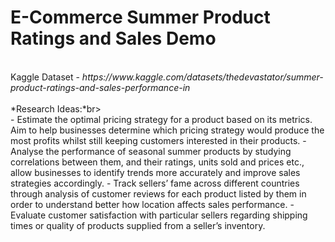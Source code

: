 # E-Commerce Summer Product Ratings and Sales Demo
<br>
Kaggle Dataset - <i> https://www.kaggle.com/datasets/thedevastator/summer-product-ratings-and-sales-performance-in </i>
<br><br>
*Research Ideas:*br><br>
- Estimate the optimal pricing strategy for a product based on its metrics. Aim to help businesses determine which pricing strategy would produce the most profits whilst still keeping customers interested in their products.
- Analyse the performance of seasonal summer products by studying correlations between them, and their ratings, units sold and prices etc., allow businesses to identify trends more accurately and improve sales strategies accordingly.
- Track sellers’ fame across different countries through analysis of customer reviews for each product listed by them in order to understand better how location affects sales performance.
- Evaluate customer satisfaction with particular sellers regarding shipping times or quality of products supplied from a seller’s inventory.
